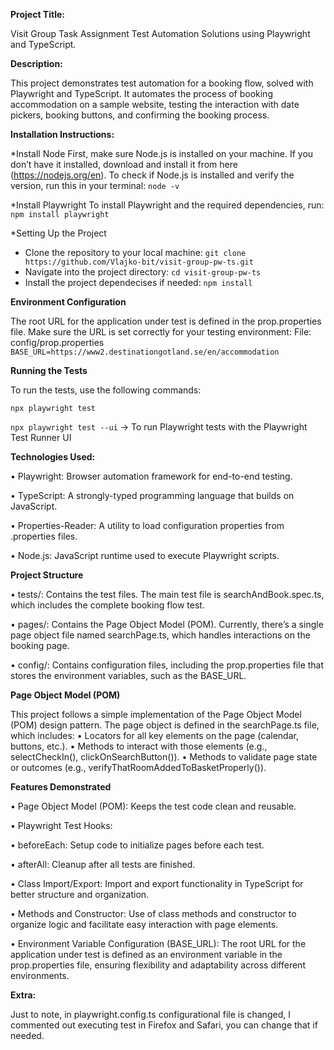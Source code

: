 **Project Title:**

Visit Group Task Assignment
Test Automation Solutions using Playwright and TypeScript.


**Description:**

This project demonstrates test automation for a booking flow, solved with Playwright and TypeScript.
It automates the process of booking accommodation on a sample website, testing the interaction with date pickers, booking buttons, and confirming the booking process.


**Installation Instructions:**


  *Install Node 
 First, make sure Node.js is installed on your machine. If you don’t have it installed, download and install it from here (https://nodejs.org/en).
To check if Node.js is installed and verify the version, run this in your terminal: `node -v`

  *Install Playwright
To install Playwright and the required dependencies, run: `npm install playwright`

  *Setting Up the Project
- Clone the repository to your local machine: `git clone https://github.com/Vlajko-bit/visit-group-pw-ts.git`
- Navigate into the project directory: `cd visit-group-pw-ts`
- Install the project dependecises if needed: `npm install`

**Environment Configuration**

The root URL for the application under test is defined in the prop.properties file. Make sure the URL is set correctly for your testing environment:
File: config/prop.properties
`BASE_URL=https://www2.destinationgotland.se/en/accommodation`

**Running the Tests**

To run the tests, use the following commands:

`npx playwright test`

`npx playwright test --ui` -> To run Playwright tests with the Playwright Test Runner UI


**Technologies Used:**

•	Playwright: Browser automation framework for end-to-end testing.

•	TypeScript: A strongly-typed programming language that builds on JavaScript.

•	Properties-Reader: A utility to load configuration properties from .properties files.

•	Node.js: JavaScript runtime used to execute Playwright scripts.


**Project Structure**

•	tests/: Contains the test files. The main test file is searchAndBook.spec.ts, which includes the complete booking flow test.

•	pages/: Contains the Page Object Model (POM). Currently, there’s a single page object file named searchPage.ts, which handles interactions on the booking page.

•	config/: Contains configuration files, including the prop.properties file that stores the environment variables, such as the BASE_URL.

**Page Object Model (POM)**

This project follows a simple implementation of the Page Object Model (POM) design pattern. The page object is defined in the searchPage.ts file, which includes:
	•	Locators for all key elements on the page (calendar, buttons, etc.).
	•	Methods to interact with those elements (e.g., selectCheckIn(), clickOnSearchButton()).
	•	Methods to validate page state or outcomes (e.g., verifyThatRoomAddedToBasketProperly()).

**Features Demonstrated**

•	Page Object Model (POM): Keeps the test code clean and reusable.

•	Playwright Test Hooks:

•	beforeEach: Setup code to initialize pages before each test.

•	afterAll: Cleanup after all tests are finished.

•	Class Import/Export: Import and export functionality in TypeScript for better structure and organization.

•	Methods and Constructor: Use of class methods and constructor to organize logic and facilitate easy interaction with page elements.

•	Environment Variable Configuration (BASE_URL): The root URL for the application under test is defined as an environment variable in the prop.properties file, ensuring flexibility and adaptability across different environments.

 
**Extra:**

Just to note, in playwright.config.ts configurational file is changed, I commented out executing test in Firefox and Safari, you can change that if needed.
